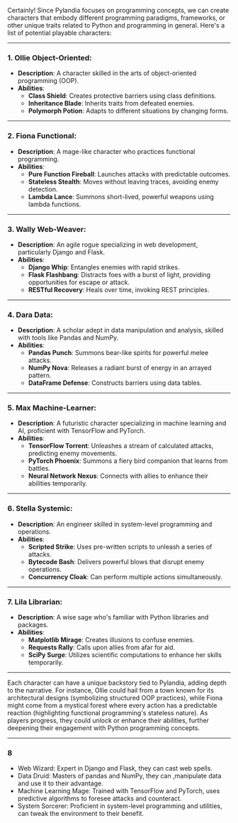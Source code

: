 Certainly! Since Pylandia focuses on programming concepts, we can create characters that embody different programming paradigms, frameworks, or other unique traits related to Python and programming in general. Here's a list of potential playable characters:

---

### **1. Ollie Object-Oriented**:
- **Description**: A character skilled in the arts of object-oriented programming (OOP).
- **Abilities**:
  - **Class Shield**: Creates protective barriers using class definitions.
  - **Inheritance Blade**: Inherits traits from defeated enemies.
  - **Polymorph Potion**: Adapts to different situations by changing forms.
  
---

### **2. Fiona Functional**:
- **Description**: A mage-like character who practices functional programming.
- **Abilities**:
  - **Pure Function Fireball**: Launches attacks with predictable outcomes.
  - **Stateless Stealth**: Moves without leaving traces, avoiding enemy detection.
  - **Lambda Lance**: Summons short-lived, powerful weapons using lambda functions.

---

### **3. Wally Web-Weaver**:
- **Description**: An agile rogue specializing in web development, particularly Django and Flask.
- **Abilities**:
  - **Django Whip**: Entangles enemies with rapid strikes.
  - **Flask Flashbang**: Distracts foes with a burst of light, providing opportunities for escape or attack.
  - **RESTful Recovery**: Heals over time, invoking REST principles.

---

### **4. Dara Data**:
- **Description**: A scholar adept in data manipulation and analysis, skilled with tools like Pandas and NumPy.
- **Abilities**:
  - **Pandas Punch**: Summons bear-like spirits for powerful melee attacks.
  - **NumPy Nova**: Releases a radiant burst of energy in an arrayed pattern.
  - **DataFrame Defense**: Constructs barriers using data tables.

---

### **5. Max Machine-Learner**:
- **Description**: A futuristic character specializing in machine learning and AI, proficient with TensorFlow and PyTorch.
- **Abilities**:
  - **TensorFlow Torrent**: Unleashes a stream of calculated attacks, predicting enemy movements.
  - **PyTorch Phoenix**: Summons a fiery bird companion that learns from battles.
  - **Neural Network Nexus**: Connects with allies to enhance their abilities temporarily.

---

### **6. Stella Systemic**:
- **Description**: An engineer skilled in system-level programming and operations.
- **Abilities**:
  - **Scripted Strike**: Uses pre-written scripts to unleash a series of attacks.
  - **Bytecode Bash**: Delivers powerful blows that disrupt enemy operations.
  - **Concurrency Cloak**: Can perform multiple actions simultaneously.

---

### **7. Lila Librarian**:
- **Description**: A wise sage who's familiar with Python libraries and packages.
- **Abilities**:
  - **Matplotlib Mirage**: Creates illusions to confuse enemies.
  - **Requests Rally**: Calls upon allies from afar for aid.
  - **SciPy Surge**: Utilizes scientific computations to enhance her skills temporarily.

---

Each character can have a unique backstory tied to Pylandia, adding depth to the narrative. For instance, Ollie could hail from a town known for its architectural designs (symbolizing structured OOP practices), while Fiona might come from a mystical forest where every action has a predictable reaction (highlighting functional programming's stateless nature). As players progress, they could unlock or enhance their abilities, further deepening their engagement with Python programming concepts.


---
### **8**
- Web Wizard: Expert in Django and Flask, they can  cast  web spells.
- Data Druid: Masters of pandas and NumPy, they can ,manipulate data and use it to their advantage.
- Machine Learning Mage: Trained with TensorFlow and PyTorch, uses predictive algorithms to foresee attacks and counteract.
- System Sorcerer: Proficient in system-level programming and utilities, can tweak the environment to their benefit.